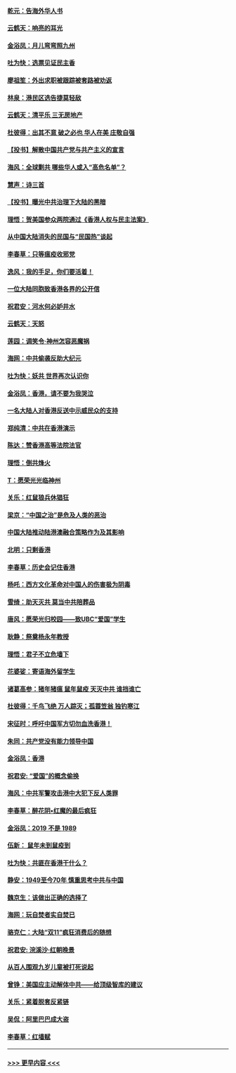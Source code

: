 #### [乾元：告海外华人书](../pages/nsc993/n11684044.md?t=11272311) 
#### [云鹤天：响亮的耳光](../pages/nsc993/n11684254.md?t=11272311) 
#### [金浴凤：月儿弯弯照九州](../pages/nsc993/n11684231.md?t=11272311) 
#### [吐为快：选票见证民主香](../pages/nsc993/n11684206.md?t=11272311) 
#### [廖祖笙：外出求职被跟踪被套路被劝返](../pages/nsc993/n11683874.md?t=11272311) 
#### [林泉：港民区选告捷莫轻敌](../pages/nsc993/n11683930.md?t=11272311) 
#### [云鹤天：清平乐 三无房地产](../pages/nsc993/n11681521.md?t=11272311) 
#### [杜彼得：出其不意 破之必也 华人在美 庄敬自强](../pages/nsc993/n11679554.md?t=11272311) 
#### [【投书】解散中国共产党与共产主义的宣言](../pages/nsc993/n11679177.md?t=11272311) 
#### [海风：全球剿共 哪些华人或入“高危名单”？](../pages/nsc993/n11678617.md?t=11272311) 
#### [慧声：诗三首](../pages/nsc993/n11678848.md?t=11272311) 
#### [【投书】曝光中共治理下大陆的黑暗](../pages/nsc993/n11678674.md?t=11272311) 
#### [理悟：贺美国参众两院通过《香港人权与民主法案》](../pages/nsc993/n11678104.md?t=11272311) 
#### [从中国大陆消失的民国与“民国热”谈起](../pages/nsc993/n11678075.md?t=11272311) 
#### [李春草：只等瘟疫收邪党](../pages/nsc993/n11677308.md?t=11272311) 
#### [逸风：我的手足，你们要活着！](../pages/nsc993/n11676352.md?t=11272311) 
#### [一位大陆同胞致香港各界的公开信](../pages/nsc993/n11675761.md?t=11272311) 
#### [祝君安：河水何必妒井水](../pages/nsc993/n11675746.md?t=11272311) 
#### [云鹤天：天怒](../pages/nsc993/n11675718.md?t=11272311) 
#### [莲园：调笑令‧神州怎容恶魔祸](../pages/nsc993/n11675648.md?t=11272311) 
#### [海网：中共偷袭反助大纪元](../pages/nsc993/n11673515.md?t=11272311) 
#### [吐为快：妖共 世界再次认识你](../pages/nsc993/n11673506.md?t=11272311) 
#### [金浴凤：香港，请不要为我哭泣](../pages/nsc993/n11673248.md?t=11272311) 
#### [一名大陆人对香港反送中示威民众的支持](../pages/nsc993/n11672615.md?t=11272311) 
#### [郑纯清：中共在香港演示](../pages/nsc993/n11670539.md?t=11272311) 
#### [陈达：赞香港高等法院法官](../pages/nsc993/n11669542.md?t=11272311) 
#### [理悟：倒共烽火](../pages/nsc993/n11668844.md?t=11272311) 
#### [T：愿荣光光临神州](../pages/nsc993/n11668421.md?t=11272311) 
#### [关乐：红鼠狼兵休猖狂](../pages/nsc993/n11668378.md?t=11272311) 
#### [梁京：“中国之治”是危及人类的恶治](../pages/nsc993/n11668328.md?t=11272311) 
#### [中国大陆推动陆港澳融合策略作为及其影响](../pages/nsc993/n11668157.md?t=11272311) 
#### [北明：只剩香港](../pages/nsc993/n11668002.md?t=11272311) 
#### [李春草：历史会记住香港](../pages/nsc993/n11667927.md?t=11272311) 
#### [杨吒：西方文化革命对中国人的伤害极为阴毒](../pages/nsc993/n11664521.md?t=11272311) 
#### [雪绮：助天灭共 莫当中共陪葬品](../pages/nsc993/n11662650.md?t=11272311) 
#### [唐风：愿荣光归校园——致UBC“爱国”学生](../pages/nsc993/n11662194.md?t=11272311) 
#### [耿静：祭奠杨永年教授](../pages/nsc993/n11662514.md?t=11272311) 
#### [理悟：君子不立危墙下](../pages/nsc993/n11662172.md?t=11272311) 
#### [花婆娑：寄语海外留学生](../pages/nsc993/n11662121.md?t=11272311) 
#### [诸葛高参：猪年猪瘟 鼠年鼠疫 天灭中共 谁挡谁亡](../pages/nsc993/n11661980.md?t=11272311) 
#### [杜彼得：千鸟飞绝 万人踪灭；孤蓑笠翁 独钓寒江](../pages/nsc993/n11661170.md?t=11272311) 
#### [宋征时：呼吁中国军方切勿血洗香港！](../pages/nsc993/n11415318.md?t=11272311) 
#### [朱同：共产党没有能力领导中国](../pages/nsc993/n11660421.md?t=11272311) 
#### [金浴凤：香港](../pages/nsc993/n11660419.md?t=11272311) 
#### [祝君安: “爱国”的概念偷换](../pages/nsc993/n11659706.md?t=11272311) 
#### [海风：中共军警攻击港中大犯下反人类罪](../pages/nsc993/n11659632.md?t=11272311) 
#### [李春草：醉花阴•红魔的最后疯狂](../pages/nsc993/n11659287.md?t=11272311) 
#### [金浴凤：2019 不是 1989](../pages/nsc993/n11657663.md?t=11272311) 
#### [伍新： 鼠年未到鼠疫到](../pages/nsc993/n11655098.md?t=11272311) 
#### [吐为快：共匪在香港干什么？](../pages/nsc993/n11654891.md?t=11272311) 
#### [静安：1949至今70年 慎重思考中共与中国](../pages/nsc993/n11651244.md?t=11272311) 
#### [魏京生：该做出正确的选择了](../pages/nsc993/n11653084.md?t=11272311) 
#### [海网：玩自焚者实自焚已](../pages/nsc993/n11652423.md?t=11272311) 
#### [骆克仁：大陆“双11”疯狂消费后的随想](../pages/nsc993/n11652305.md?t=11272311) 
#### [祝君安: 浣溪沙·红朝晚景](../pages/nsc993/n11652258.md?t=11272311) 
#### [从百人围观九岁儿童被打死说起](../pages/nsc993/n11651030.md?t=11272311) 
#### [曾铮：美国应主动解体中共——给顶级智库的建议](../pages/nsc993/n11649888.md?t=11272311) 
#### [关乐：紧着脱套反紧链](../pages/nsc993/n11649069.md?t=11272311) 
#### [吴侃：阿里巴巴成大盗](../pages/nsc993/n11645523.md?t=11272311) 
#### [李春草：红墙赋](../pages/nsc993/n11646389.md?t=11272311) 

----
#### [ >>> 更早内容 <<< ](../indexes/nsc993-earlier.md)
